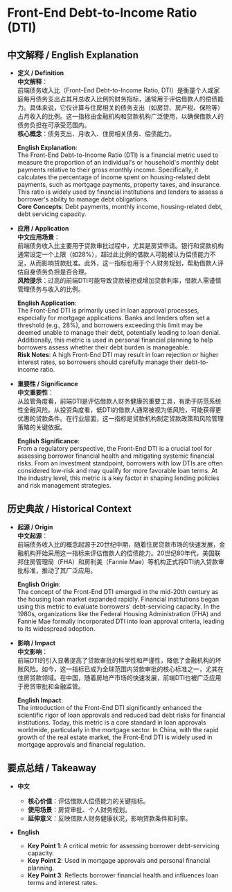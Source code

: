 # Front-End Debt-to-Income Ratio (DTI)

## 中文解释 / English Explanation

* **定义 / Definition**  
  **中文解释**：  
  前端债务收入比（Front-End Debt-to-Income Ratio, DTI）是衡量个人或家庭每月债务支出占其月总收入比例的财务指标，通常用于评估借款人的偿债能力。具体来说，它仅计算与住房相关的债务支出（如房贷、房产税、保险等）占月收入的比例。这一指标由金融机构和贷款机构广泛使用，以确保借款人的债务负担在可承受范围内。  
  **核心概念**：债务支出、月收入、住房相关债务、偿债能力。  

  **English Explanation**:  
  The Front-End Debt-to-Income Ratio (DTI) is a financial metric used to measure the proportion of an individual's or household's monthly debt payments relative to their gross monthly income. Specifically, it calculates the percentage of income spent on housing-related debt payments, such as mortgage payments, property taxes, and insurance. This ratio is widely used by financial institutions and lenders to assess a borrower's ability to manage debt obligations.  
  **Core Concepts**: Debt payments, monthly income, housing-related debt, debt servicing capacity.  

* **应用 / Application**  
  **中文应用场景**：  
  前端债务收入比主要用于贷款审批过程中，尤其是房贷申请。银行和贷款机构通常设定一个上限（如28%），超过此比例的借款人可能被认为偿债能力不足，从而影响贷款批准。此外，这一指标也用于个人财务规划，帮助借款人评估自身债务负担是否合理。  
  **风险提示**：过高的前端DTI可能导致贷款被拒或增加贷款利率，借款人需谨慎管理债务与收入的比例。  

  **English Application**:  
  The Front-End DTI is primarily used in loan approval processes, especially for mortgage applications. Banks and lenders often set a threshold (e.g., 28%), and borrowers exceeding this limit may be deemed unable to manage their debt, potentially leading to loan denial. Additionally, this metric is used in personal financial planning to help borrowers assess whether their debt burden is manageable.  
  **Risk Notes**: A high Front-End DTI may result in loan rejection or higher interest rates, so borrowers should carefully manage their debt-to-income ratio.  

* **重要性 / Significance**  
  **中文重要性**：  
  从监管角度看，前端DTI是评估借款人财务健康的重要工具，有助于防范系统性金融风险。从投资角度看，低DTI的借款人通常被视为低风险，可能获得更优惠的贷款条件。在行业层面，这一指标是贷款机构制定贷款政策和风险管理策略的关键依据。  

  **English Significance**:  
  From a regulatory perspective, the Front-End DTI is a crucial tool for assessing borrower financial health and mitigating systemic financial risks. From an investment standpoint, borrowers with low DTIs are often considered low-risk and may qualify for more favorable loan terms. At the industry level, this metric is a key factor in shaping lending policies and risk management strategies.  

## 历史典故 / Historical Context

* **起源 / Origin**  
  **中文起源**：  
  前端债务收入比的概念起源于20世纪中期，随着住房贷款市场的快速发展，金融机构开始采用这一指标来评估借款人的偿债能力。20世纪80年代，美国联邦住房管理局（FHA）和房利美（Fannie Mae）等机构正式将DTI纳入贷款审批标准，推动了其广泛应用。  

  **English Origin**:  
  The concept of the Front-End DTI emerged in the mid-20th century as the housing loan market expanded rapidly. Financial institutions began using this metric to evaluate borrowers' debt-servicing capacity. In the 1980s, organizations like the Federal Housing Administration (FHA) and Fannie Mae formally incorporated DTI into loan approval criteria, leading to its widespread adoption.  

* **影响 / Impact**  
  **中文影响**：  
  前端DTI的引入显著提高了贷款审批的科学性和严谨性，降低了金融机构的坏账风险。如今，这一指标已成为全球范围内贷款审批的核心标准之一，尤其在住房贷款领域。在中国，随着房地产市场的快速发展，前端DTI也被广泛应用于房贷审批和金融监管。  

  **English Impact**:  
  The introduction of the Front-End DTI significantly enhanced the scientific rigor of loan approvals and reduced bad debt risks for financial institutions. Today, this metric is a core standard in loan approvals worldwide, particularly in the mortgage sector. In China, with the rapid growth of the real estate market, the Front-End DTI is widely used in mortgage approvals and financial regulation.  

## 要点总结 / Takeaway

* **中文**  
  - **核心价值**：评估借款人偿债能力的关键指标。  
  - **使用场景**：房贷审批、个人财务规划。  
  - **延伸意义**：反映借款人财务健康状况，影响贷款条件和利率。  

* **English**  
  - **Key Point 1**: A critical metric for assessing borrower debt-servicing capacity.  
  - **Key Point 2**: Used in mortgage approvals and personal financial planning.  
  - **Key Point 3**: Reflects borrower financial health and influences loan terms and interest rates.